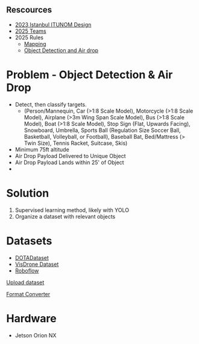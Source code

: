 ## Rescources

- [2023 Istanbul ITUNOM Design](https://www.youtube.com/watch?v=hlhPw4j1K4E&list=PLelb3ZzP70dQa_RKuvNC5fHli9hd39_ku)
- [2025 Teams](https://suas-competition.org/teams)
- 2025 Rules
  - [Mapping](https://robonation.gitbook.io/suas-resources/section-3-mission-demonstration/3.5-mapping)
  - [Object Detection and Air drop](https://robonation.gitbook.io/suas-resources/section-3-mission-demonstration/3.6-object-detection-and-air-drop)

# Problem - Object Detection & Air Drop

- Detect, then classify targets.
  - (Person/Mannequin, Car (>1:8 Scale Model), Motorcycle (>1:8 Scale Model), Airplane (>3m Wing Span Scale Model), Bus (>1:8 Scale Model), Boat (>1:8 Scale Model), Stop Sign (Flat, Upwards Facing), Snowboard, Umbrella, Sports Ball (Regulation Size Soccer Ball, Basketball, Volleyball, or Football), Baseball Bat, Bed/Mattress (> Twin Size), Tennis Racket, Suitcase, Skis)
- Minimum 75ft altitude
- Air Drop Payload Delivered to Unique Object
- Air Drop Payload Lands within 25' of Object
-

# Solution

1. Supervised learning method, likely with YOLO
2. Organize a dataset with relevant objects

# Datasets

- [DOTADataset](https://www.kaggle.com/datasets/chandlertimm/dota-data)
- [VisDrone Dataset](https://docs.ultralytics.com/datasets/detect/visdrone/)
- [Roboflow](https://universe.roboflow.com/)

[Upload dataset](https://docs.roboflow.com/developer/command-line-interface/upload-a-dataset)

[Format Converter](https://github.com/ISSResearch/Dataset-Converters)

# Hardware

- Jetson Orion NX
